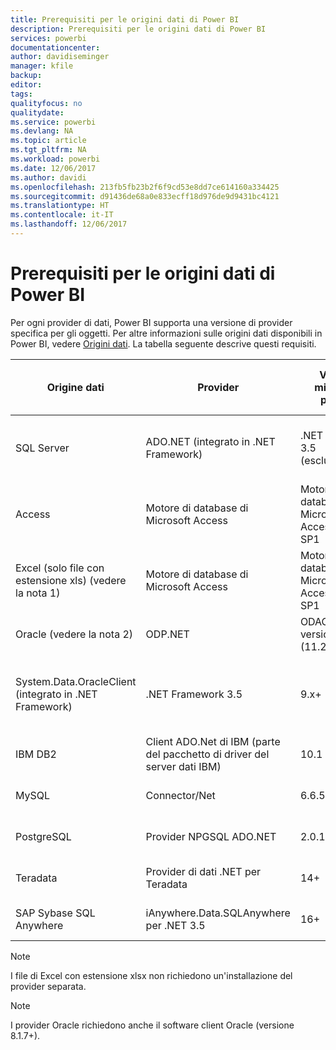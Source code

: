 ```yaml
---
title: Prerequisiti per le origini dati di Power BI
description: Prerequisiti per le origini dati di Power BI
services: powerbi
documentationcenter: 
author: davidiseminger
manager: kfile
backup: 
editor: 
tags: 
qualityfocus: no
qualitydate: 
ms.service: powerbi
ms.devlang: NA
ms.topic: article
ms.tgt_pltfrm: NA
ms.workload: powerbi
ms.date: 12/06/2017
ms.author: davidi
ms.openlocfilehash: 213fb5fb23b2f6f9cd53e8dd7ce614160a334425
ms.sourcegitcommit: d91436de68a0e833ecff18d976de9d9431bc4121
ms.translationtype: HT
ms.contentlocale: it-IT
ms.lasthandoff: 12/06/2017
---
```

# <a name="power-bi-data-source-prerequisites"></a>Prerequisiti per le origini dati di Power BI
Per ogni provider di dati, Power BI supporta una versione di provider specifica per gli oggetti. Per altre informazioni sulle origini dati disponibili in Power BI, vedere [Origini dati](desktop-data-sources.md). La tabella seguente descrive questi requisiti.

| Origine dati | Provider | Versione minima del provider | Versione minima dell'origine dati | Oggetti origine dati supportati | Collegamento per il download |
| --- | --- | --- | --- | --- | --- |
| SQL Server |ADO.NET (integrato in .NET Framework) |.NET Framework 3.5 (esclusivamente) |SQL Server 2005+ |Tabelle/viste, funzioni scalari, funzioni di tabella |Incluso in .NET Framework 3.5 o versione successiva |
| Access |Motore di database di Microsoft Access |Motore di database di Microsoft Access 2010 SP1 |Nessuna restrizione |Tabelle/viste |[Collegamento per il download](http://go.microsoft.com/fwlink/?linkid=285987&clcid=0x409) |
| Excel (solo file con estensione xls) (vedere la nota 1) |Motore di database di Microsoft Access |Motore di database di Microsoft Access 2010 SP1 |Nessuna restrizione |Tabelle, fogli |[Collegamento per il download](http://go.microsoft.com/fwlink/?linkid=285987&clcid=0x409) |
| Oracle (vedere la nota 2) |ODP.NET |ODAC 11.2 versione 5 (11.2.0.3.20) |9.x+ |Tabelle/viste |[Collegamento per il download](http://go.microsoft.com/fwlink/?linkid=272376&clcid=0x409) |
| System.Data.OracleClient (integrato in .NET Framework) |.NET Framework 3.5 |9.x+ |Tabelle/viste |Incluso in .NET Framework 3.5 o versione successiva | |
| IBM DB2 |Client ADO.Net di IBM (parte del pacchetto di driver del server dati IBM) |10.1 |9.1+ |Tabelle/viste |[Collegamento per il download](http://go.microsoft.com/fwlink/?linkid=274911&clcid=0x409) |
| MySQL |Connector/Net |6.6.5 |5.1 |Tabelle/viste, funzioni scalari |[Collegamento per il download](http://go.microsoft.com/fwlink/?linkid=278885&clcid=0x409) |
| PostgreSQL |Provider NPGSQL ADO.NET |2.0.12 |7.4 |Tabelle/viste |[Collegamento per il download](http://go.microsoft.com/fwlink/?linkid=282716&clcid=0x409) |
| Teradata |Provider di dati .NET per Teradata |14+ |12+ |Tabelle/viste |[Collegamento per il download](http://go.microsoft.com/fwlink/?linkid=278886&clcid=0x409) |
| SAP Sybase SQL Anywhere |iAnywhere.Data.SQLAnywhere per .NET 3.5 |16+ |16+ |Tabelle/viste |[Collegamento per il download](http://go.microsoft.com/fwlink/?linkid=324846) |

>[!NOTE]
>I file di Excel con estensione xlsx non richiedono un'installazione del provider separata.

>[!NOTE]
>I provider Oracle richiedono anche il software client Oracle (versione 8.1.7+).
> 
> 

